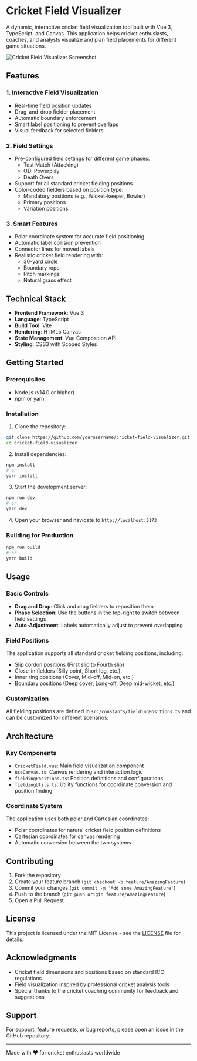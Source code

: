 # Cricket Field Visualizer

A dynamic, interactive cricket field visualization tool built with Vue 3, TypeScript, and Canvas. This application helps cricket enthusiasts, coaches, and analysts visualize and plan field placements for different game situations.

![Cricket Field Visualizer Screenshot](screenshot.png)

## Features

### 1. Interactive Field Visualization
- Real-time field position updates
- Drag-and-drop fielder placement
- Automatic boundary enforcement
- Smart label positioning to prevent overlaps
- Visual feedback for selected fielders

### 2. Field Settings
- Pre-configured field settings for different game phases:
  - Test Match (Attacking)
  - ODI Powerplay
  - Death Overs
- Support for all standard cricket fielding positions
- Color-coded fielders based on position type:
  - Mandatory positions (e.g., Wicket-keeper, Bowler)
  - Primary positions
  - Variation positions

### 3. Smart Features
- Polar coordinate system for accurate field positioning
- Automatic label collision prevention
- Connector lines for moved labels
- Realistic cricket field rendering with:
  - 30-yard circle
  - Boundary rope
  - Pitch markings
  - Natural grass effect

## Technical Stack

- **Frontend Framework**: Vue 3
- **Language**: TypeScript
- **Build Tool**: Vite
- **Rendering**: HTML5 Canvas
- **State Management**: Vue Composition API
- **Styling**: CSS3 with Scoped Styles

## Getting Started

### Prerequisites
- Node.js (v14.0 or higher)
- npm or yarn

### Installation

1. Clone the repository:
```bash
git clone https://github.com/yourusername/cricket-field-visualizer.git
cd cricket-field-visualizer
```

2. Install dependencies:
```bash
npm install
# or
yarn install
```

3. Start the development server:
```bash
npm run dev
# or
yarn dev
```

4. Open your browser and navigate to `http://localhost:5173`

### Building for Production

```bash
npm run build
# or
yarn build
```

## Usage

### Basic Controls
- **Drag and Drop**: Click and drag fielders to reposition them
- **Phase Selection**: Use the buttons in the top-right to switch between field settings
- **Auto-Adjustment**: Labels automatically adjust to prevent overlapping

### Field Positions
The application supports all standard cricket fielding positions, including:
- Slip cordon positions (First slip to Fourth slip)
- Close-in fielders (Silly point, Short leg, etc.)
- Inner ring positions (Cover, Mid-off, Mid-on, etc.)
- Boundary positions (Deep cover, Long-off, Deep mid-wicket, etc.)

### Customization
All fielding positions are defined in `src/constants/fieldingPositions.ts` and can be customized for different scenarios.

## Architecture

### Key Components
- `CricketField.vue`: Main field visualization component
- `useCanvas.ts`: Canvas rendering and interaction logic
- `fieldingPositions.ts`: Position definitions and configurations
- `fieldingUtils.ts`: Utility functions for coordinate conversion and position finding

### Coordinate System
The application uses both polar and Cartesian coordinates:
- Polar coordinates for natural cricket field position definitions
- Cartesian coordinates for canvas rendering
- Automatic conversion between the two systems

## Contributing

1. Fork the repository
2. Create your feature branch (`git checkout -b feature/AmazingFeature`)
3. Commit your changes (`git commit -m 'Add some AmazingFeature'`)
4. Push to the branch (`git push origin feature/AmazingFeature`)
5. Open a Pull Request

## License

This project is licensed under the MIT License - see the [LICENSE](LICENSE) file for details.

## Acknowledgments

- Cricket field dimensions and positions based on standard ICC regulations
- Field visualization inspired by professional cricket analysis tools
- Special thanks to the cricket coaching community for feedback and suggestions

## Support

For support, feature requests, or bug reports, please open an issue in the GitHub repository.

---

Made with ❤️ for cricket enthusiasts worldwide
